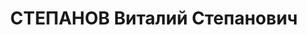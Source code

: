 ---
title: СТЕПАНОВ Виталий Степанович
description: "Род. в 1896, г. Санкт-Петербург, из рабочих., обр.: начальное. Проживал:\
  \ Красноярский кр., Енисейский р-н, пос. Ярцево. Ссыльный \n  Арестован 10.11.1936.\
  \ Обв. по ст. 58-8, 58-11 УК РСФСР. Приговор: ВК ВС СССР, 19.04.1937 – ВМН. Расстрелян\
  \ 19.04.1937, в г. Красноярске. \n  Реабилитирован Прокуратурой Красноярского края\
  \ 22.12.1997"
---